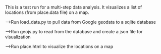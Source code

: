 This is a test run for a multi-step data analysis. It visualizes a list of locations (from place.data file) on a map.

-->Run load_data.py to pull data from Google geodata to a sqlite database

-->Run geojs.py to read from the database and create a json file for visualization

-->Run place.html to visualize the locations on a map
